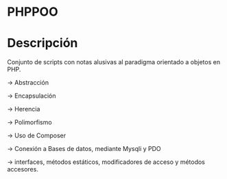 # PHPPOO
# Descripción
Conjunto de scripts con notas alusivas al paradigma orientado a objetos en PHP.

-> Abstracción

-> Encapsulación  

-> Herencia

-> Polimorfismo

-> Uso de Composer

-> Conexión a Bases de datos, mediante Mysqli y PDO

-> interfaces, métodos estáticos, modificadores de acceso y métodos accesores. 
